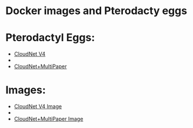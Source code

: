 # Docker images and Pterodacty eggs

# Pterodactyl Eggs:
* [CloudNet V4](https://github.com/Lostes-Burger/docker/tree/main/pterodactyl/eggs/cloudnet)
* 
* [CloudNet+MultiPaper](https://github.com/Lostes-Burger/Docker/tree/main/pterodactyl/eggs/CloudNet%2BMP)

# Images:
* [CloudNet V4 Image](https://github.com/Lostes-Burger/docker/tree/main/pterodactyl/images/cloudnet)
* 
* [CloudNet+MultiPaper Image](https://github.com/Lostes-Burger/Docker/tree/main/pterodactyl/images/CloudNet%2BMP)